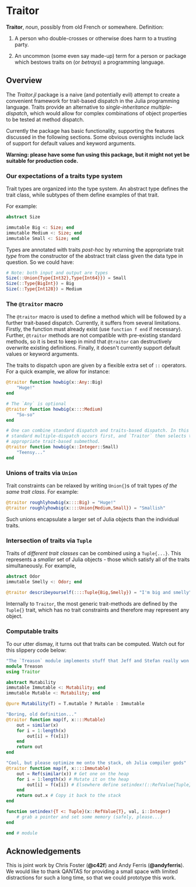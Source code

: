 # Traitor

**Traitor**, *noun*, possibly from old French or somewhere. Definition:

1. A person who double-crosses or otherwise does harm to a trusting party.

2. An uncommon (some even say made-up) term for a person or package which
bestows traits on (or *betrays*) a programming language.

## Overview

The *Traitor.jl* package is a naive (and potentially evil) attempt to create a
convenient framework for trait-based dispatch in the Julia programming language.
Traits provide an alternative to *single-inheritance multiple-dispatch*,
which would allow for complex combinations of object properties to be tested
at method dispatch.

Currently the package has basic functionality, supporting the features
discussed in the following sections. Some obvious oversights include lack of
support for default values and keyword arguments.

**Warning: please have some fun using this package, but it might not yet be suitable for production code.**

### Our expectations of a traits type system

Trait types are organized into the type system. An abstract type defines the
trait class, while subtypes of them define examples of that trait.

For example:

```julia
abstract Size

immutable Big <: Size; end
immutable Medium <: Size; end
immutable Small <: Size; end
```

Types are annotated with traits *post-hoc* by returning the appropriate trait
*type* from the constructor of the abstract trait class given the data type in
question. So we could have:

```julia
# Note: both input and output are types
Size(::Union{Type{Int32},Type{Int64}}) = Small
Size(::Type{BigInt}) = Big
Size(::Type{Int128}) = Medium
```

### The `@traitor` macro

The `@traitor` macro is used to define a method which will be followed by a
further trait-based dispatch. Currently, it suffers from several limitations.
Firstly, the function must already exist (use `function f end` if necessary).
Further, `@traitor` methods are not compatible with pre-existing standard
methods, so it is best to keep in mind that `@traitor` can destructively
overwrite existing definitions. Finally, it doesn't currently support default
values or keyword arguments.

The traits to dispatch upon are given by a flexible extra set of `::` operators.
For a quick example, we allow for instance:
```julia
@traitor function howbig(x::Any::Big)
    "Huge!"
end

# The `Any` is optional
@traitor function howbig(x::::Medium)
    "So-so"
end

# One can combine standard dispatch and traits-based dispatch. In this case,
# standard multiple-dispatch occurs first, and `Traitor` then selects the most
# appropriate trait-based submethod.
@traitor function howbig(x::Integer::Small)
    "Teensy..."
end
```

### Unions of traits via `Union`

Trait constraints can be relaxed by writing `Union{}`s of trait types *of the
same trait class*. For example:
```julia
@traitor roughlyhowbig(x::::Big) = "Huge!"
@traitor roughlyhowbig(x::::Union{Medium,Small}) = "Smallish"
```

Such unions encapsulate a larger set of Julia objects than the individual traits.

### Intersection of traits via `Tuple`

Traits of *different trait classes* can be combined using a `Tuple{...}`. This
represents a *smaller* set of Julia objects - those which satisfy all of the
traits simultaneously. For example,
```julia
abstract Odor
immutable Smelly <: Odor; end

@traitor describeyourself(::::Tuple{Big,Smelly}) = "I'm big and smelly"
```

Internally to `Traitor`, the most generic trait-methods are defined by the
`Tuple{}` trait, which has no trait constraints and therefore may represent any
object.

### Computable traits

To our utter dismay, it turns out that traits can be computed. Watch out for
this slippery code below:

```julia
"The `Treason` module implements stuff that Jeff and Stefan really won't like."
module Treason
using Traitor

abstract Mutability
immutable Immutable <: Mutability; end
immutable Mutable <: Mutability; end

@pure Mutability(T) = T.mutable ? Mutable : Immutable

"Boring, old definition..."
@traitor function map(f, x::::Mutable)
    out = similar(x)
    for i = 1:length(x)
        out[i] = f(x[i])
    end
    return out
end

"Cool, but please optimize me onto the stack, oh Julia compiler gods"
@traitor function map(f, x::::Immutable)
    out = Ref(similar(x)) # Get one on the heap
    for i = 1:length(x) # Mutate it on the heap
        out[i] = f(x[i]) # Elsewhere define setindex!(::RefValue{Tuple}), etc
    end
    return out.x # Copy it back to the stack
end

function setindex!{T <: Tuple}(x::RefValue{T}, val, i::Integer)
    # grab a pointer and set some memory (safely, please...)
end

end # module
```

## Acknowledgements

This is joint work by Chris Foster (**@c42f**) and Andy Ferris (**@andyferris**).
We would like to thank QANTAS for providing a small space with limited distractions
for such a long time, so that we could prototype this work.
